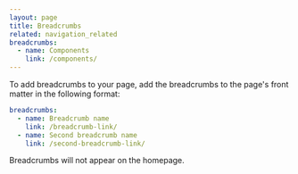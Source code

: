```yaml
---
layout: page
title: Breadcrumbs
related: navigation_related
breadcrumbs:
  - name: Components
    link: /components/
---
```


To add breadcrumbs to your page, add the breadcrumbs to the page's front matter in the following format:

```yaml
breadcrumbs:
  - name: Breadcrumb name
    link: /breadcrumb-link/
  - name: Second breadcrumb name
    link: /second-breadcrumb-link/
```

Breadcrumbs will not appear on the homepage.
